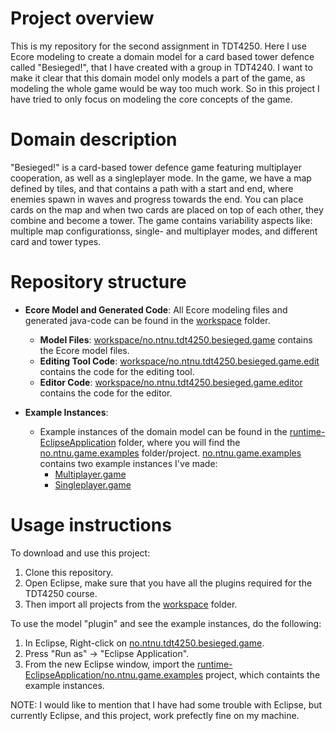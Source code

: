 # Project overview
This is my repository for the second assignment in TDT4250. Here I use Ecore modeling to create a domain model for a card based tower defence called "Besieged!", that I have created with a group in TDT4240. I want to make it clear that this domain model only models a part of the game, as modeling the whole game would be way too much work. So in this project I have tried to only focus on modeling the core concepts of the game.

# Domain description
"Besieged!" is a card-based tower defence game featuring multiplayer cooperation, as well as a singleplayer mode. In the game, we have a map defined by tiles, and that contains a path with a start and end, where enemies spawn in waves and progress towards the end. You can place cards on the map and when two cards are placed on top of each other, they combine and become a tower. The game contains variability aspects like: multiple map configurationss, single- and multiplayer modes, and different card and tower types.

# Repository structure
- **Ecore Model and Generated Code**: All Ecore modeling files and generated java-code can be found in the [workspace](./workspace) folder.
  - **Model Files**: [workspace/no.ntnu.tdt4250.besieged.game](./workspace/no.ntnu.tdt4250.besieged.game) contains the Ecore model files.
  - **Editing Tool Code**: [workspace/no.ntnu.tdt4250.besieged.game.edit](./workspace/no.ntnu.tdt4250.besieged.game.edit) contains the code for the editing tool.
  - **Editor Code**: [workspace/no.ntnu.tdt4250.besieged.game.editor](./workspace/no.ntnu.tdt4250.besieged.game.editor) contains the code for the editor.

- **Example Instances**:
  - Example instances of the domain model can be found in the [runtime-EclipseApplication](./runtime-EclipseApplication) folder, where you will find the [no.ntnu.game.examples](./runtime-EclipseApplication/no.ntnu.game.examples) folder/project. [no.ntnu.game.examples](./runtime-EclipseApplication/no.ntnu.game.examples) contains two example instances I've made:
    - [Multiplayer.game](./runtime-EclipseApplication/no.ntnu.game.examples/Multiplayer.game)
    - [Singleplayer.game](./runtime-EclipseApplication/no.ntnu.game.examples/Singleplayer.game)

# Usage instructions
To download and use this project:
1. Clone this repository.
2. Open Eclipse, make sure that you have all the plugins required for the TDT4250 course.
3. Then import all projects from the [workspace](./workspace) folder.

To use the model "plugin" and see the example instances, do the following:
1. In Eclipse, Right-click on [no.ntnu.tdt4250.besieged.game](./workspace/no.ntnu.tdt4250.besieged.game).
2. Press "Run as" -> "Eclipse Application".
3. From the new Eclipse window, import the [runtime-EclipseApplication/no.ntnu.game.examples](./runtime-EclipseApplication/no.ntnu.game.examples) project, which containts the example instances.

NOTE: I would like to mention that I have had some trouble with Eclipse, but currently Eclipse, and this project, work prefectly fine on my machine.
